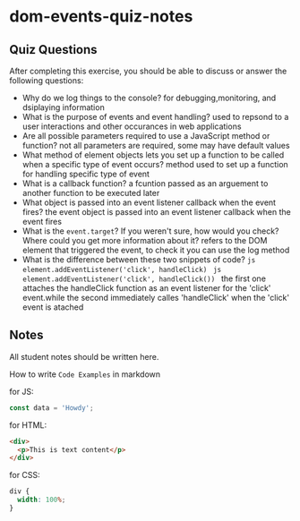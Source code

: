 # dom-events-quiz-notes

## Quiz Questions

After completing this exercise, you should be able to discuss or answer the following questions:

- Why do we log things to the console?
  for debugging,monitoring, and dsiplaying information
- What is the purpose of events and event handling?
  used to repsond to a user interactions and other occurances in web applications
- Are all possible parameters required to use a JavaScript method or function?
  not all parameters are required, some may have default values
- What method of element objects lets you set up a function to be called when a specific type of event occurs?
  method used to set up a function for handling specific type of event
- What is a callback function?
  a fcuntion passed as an arguement to another function to be executed later
- What object is passed into an event listener callback when the event fires?
  the event object is passed into an event listener callback when the event fires
- What is the `event.target`? If you weren't sure, how would you check? Where could you get more information about it?
  refers to the DOM element that triggered the event, to check it you can use the log method
- What is the difference between these two snippets of code?
  `js
    element.addEventListener('click', handleClick)
    `
  `js
    element.addEventListener('click', handleClick())
    `
  the first one attaches the handleClick function as an event listener for the 'click' event.while the second immediately calles 'handleClick' when the 'click' event is atached

## Notes

All student notes should be written here.

How to write `Code Examples` in markdown

for JS:

```javascript
const data = 'Howdy';
```

for HTML:

```html
<div>
  <p>This is text content</p>
</div>
```

for CSS:

```css
div {
  width: 100%;
}
```
